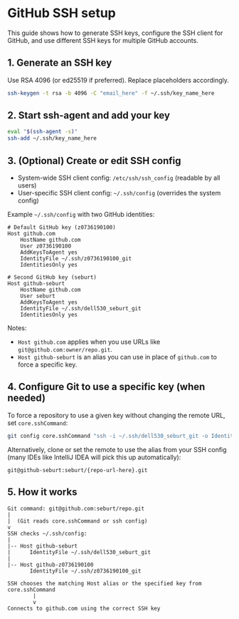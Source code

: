 # GitHub SSH setup

This guide shows how to generate SSH keys, configure the SSH client for GitHub, and use different SSH keys for multiple GitHub accounts.

## 1. Generate an SSH key

Use RSA 4096 (or ed25519 if preferred). Replace placeholders accordingly.

```bash
ssh-keygen -t rsa -b 4096 -C "email_here" -f ~/.ssh/key_name_here
```

## 2. Start ssh-agent and add your key

```bash
eval "$(ssh-agent -s)"
ssh-add ~/.ssh/key_name_here
```

## 3. (Optional) Create or edit SSH config

- System-wide SSH client config: `/etc/ssh/ssh_config` (readable by all users)
- User-specific SSH client config: `~/.ssh/config` (overrides the system config)

Example `~/.ssh/config` with two GitHub identities:

```sshconfig
# Default GitHub key (z0736190100)
Host github.com
    HostName github.com
    User z0736190100
    AddKeysToAgent yes
    IdentityFile ~/.ssh/z0736190100_git
    IdentitiesOnly yes

# Second GitHub key (seburt)
Host github-seburt
    HostName github.com
    User seburt
    AddKeysToAgent yes
    IdentityFile ~/.ssh/dell530_seburt_git
    IdentitiesOnly yes
```

Notes:
- `Host github.com` applies when you use URLs like `git@github.com:owner/repo.git`.
- `Host github-seburt` is an alias you can use in place of `github.com` to force a specific key.

## 4. Configure Git to use a specific key (when needed)

To force a repository to use a given key without changing the remote URL, set `core.sshCommand`:

```bash
git config core.sshCommand "ssh -i ~/.ssh/dell530_seburt_git -o IdentitiesOnly=yes"
```

Alternatively, clone or set the remote to use the alias from your SSH config (many IDEs like IntelliJ IDEA will pick this up automatically):

```text
git@github-seburt:seburt/{repo-url-here}.git
```

## 5. How it works

```text
Git command: git@github.com:seburt/repo.git
|
|  (Git reads core.sshCommand or ssh config)
v
SSH checks ~/.ssh/config:
|
|-- Host github-seburt
|      IdentityFile ~/.ssh/dell530_seburt_git
|
|-- Host github-z0736190100
       IdentityFile ~/.ssh/z0736190100_git

SSH chooses the matching Host alias or the specified key from core.sshCommand
        |
        v
Connects to github.com using the correct SSH key
```
